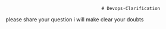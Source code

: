                                         # Devops-Clarification

please share your question i will make clear your doubts
